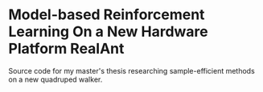 # Model-based Reinforcement Learning On a New Hardware Platform RealAnt

Source code for my master's thesis researching sample-efficient methods on a new quadruped walker.
